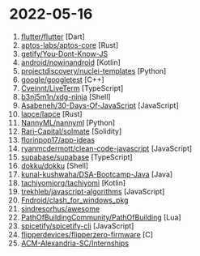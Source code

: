 # 2022-05-16

1. [flutter/flutter](https://github.com/flutter/flutter "Flutter makes it easy and fast to build beautiful apps for mobile and beyond") [Dart]
2. [aptos-labs/aptos-core](https://github.com/aptos-labs/aptos-core "A layer 1 for everyone!") [Rust]
3. [getify/You-Dont-Know-JS](https://github.com/getify/You-Dont-Know-JS "A book series on JavaScript. @YDKJS on twitter.") 
4. [android/nowinandroid](https://github.com/android/nowinandroid "A fully functional Android app built entirely with Kotlin and Jetpack Compose") [Kotlin]
5. [projectdiscovery/nuclei-templates](https://github.com/projectdiscovery/nuclei-templates "Community curated list of templates for the nuclei engine to find security vulnerabilities.") [Python]
6. [google/googletest](https://github.com/google/googletest "GoogleTest - Google Testing and Mocking Framework") [C++]
7. [Cveinnt/LiveTerm](https://github.com/Cveinnt/LiveTerm "💻 Build terminal styled websites in minutes!") [TypeScript]
8. [b3nj5m1n/xdg-ninja](https://github.com/b3nj5m1n/xdg-ninja "") [Shell]
9. [Asabeneh/30-Days-Of-JavaScript](https://github.com/Asabeneh/30-Days-Of-JavaScript "30 days of JavaScript programming challenge is a step-by-step guide to learn JavaScript programming language in 30 days. This challenge may take more than 100 days, please just follow your own pace.") [JavaScript]
10. [lapce/lapce](https://github.com/lapce/lapce "Lightning-fast and Powerful Code Editor written in Rust") [Rust]
11. [NannyML/nannyml](https://github.com/NannyML/nannyml "Detecting silent model failure. NannyML estimates performance with an algorithm called Confidence-based Performance estimation (CBPE), developed by core contributors. It is the only open-source algorithm capable of fully capturing the impact of data drift on performance.") [Python]
12. [Rari-Capital/solmate](https://github.com/Rari-Capital/solmate "Modern, opinionated, and gas optimized building blocks for smart contract development.") [Solidity]
13. [florinpop17/app-ideas](https://github.com/florinpop17/app-ideas "A Collection of application ideas which can be used to improve your coding skills.") 
14. [ryanmcdermott/clean-code-javascript](https://github.com/ryanmcdermott/clean-code-javascript "🛁 Clean Code concepts adapted for JavaScript") [JavaScript]
15. [supabase/supabase](https://github.com/supabase/supabase "The open source Firebase alternative. Follow to stay updated about our public Beta.") [TypeScript]
16. [dokku/dokku](https://github.com/dokku/dokku "A docker-powered PaaS that helps you build and manage the lifecycle of applications") [Shell]
17. [kunal-kushwaha/DSA-Bootcamp-Java](https://github.com/kunal-kushwaha/DSA-Bootcamp-Java "This repository consists of the code samples, assignments, and notes for the Java Data Structures & Algorithms bootcamp of Community Classroom.") [Java]
18. [tachiyomiorg/tachiyomi](https://github.com/tachiyomiorg/tachiyomi "Free and open source manga reader for Android.") [Kotlin]
19. [trekhleb/javascript-algorithms](https://github.com/trekhleb/javascript-algorithms "📝 Algorithms and data structures implemented in JavaScript with explanations and links to further readings") [JavaScript]
20. [Fndroid/clash_for_windows_pkg](https://github.com/Fndroid/clash_for_windows_pkg "A Windows/macOS GUI based on Clash") 
21. [sindresorhus/awesome](https://github.com/sindresorhus/awesome "😎 Awesome lists about all kinds of interesting topics") 
22. [PathOfBuildingCommunity/PathOfBuilding](https://github.com/PathOfBuildingCommunity/PathOfBuilding "Offline build planner for Path of Exile.") [Lua]
23. [spicetify/spicetify-cli](https://github.com/spicetify/spicetify-cli "Commandline tool to customize Spotify client. Supports Windows, MacOS and Linux.") [JavaScript]
24. [flipperdevices/flipperzero-firmware](https://github.com/flipperdevices/flipperzero-firmware "Flipper Zero Firmware") [C]
25. [ACM-Alexandria-SC/Internships](https://github.com/ACM-Alexandria-SC/Internships "") 
